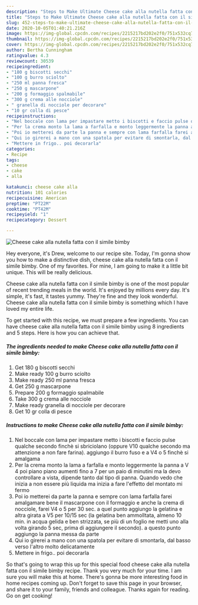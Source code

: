 ```yaml
---
description: "Steps to Make Ultimate Cheese cake alla nutella fatta con il simile bimby"
title: "Steps to Make Ultimate Cheese cake alla nutella fatta con il simile bimby"
slug: 452-steps-to-make-ultimate-cheese-cake-alla-nutella-fatta-con-il-simile-bimby
date: 2020-10-05T01:40:21.216Z
image: https://img-global.cpcdn.com/recipes/2215217bd202e2f0/751x532cq70/cheese-cake-alla-nutella-fatta-con-il-simile-bimby-recipe-main-photo.jpg
thumbnail: https://img-global.cpcdn.com/recipes/2215217bd202e2f0/751x532cq70/cheese-cake-alla-nutella-fatta-con-il-simile-bimby-recipe-main-photo.jpg
cover: https://img-global.cpcdn.com/recipes/2215217bd202e2f0/751x532cq70/cheese-cake-alla-nutella-fatta-con-il-simile-bimby-recipe-main-photo.jpg
author: Bertha Cunningham
ratingvalue: 4.3
reviewcount: 30539
recipeingredient:
- "180 g biscotti secchi"
- "100 g burro sciolto"
- "250 ml panna fresca"
- "250 g mascarpone"
- "200 g formaggio spalmabile"
- "300 g crema alle nocciole"
- " granella di nocciole per decorare"
- "10 gr colla di pesce"
recipeinstructions:
- "Nel boccale con lama per impastare metto i biscotti e faccio pulse qualche secondo finchè si sbriciolano (oppure V10 qualche secondo ma attenzione a non fare farina). aggiungo il burro fuso e a V4 o 5 finchè si amalgama"
- "Per la crema monto la lama a farfalla e monto leggermente la panna a V 4 poi piano piano aumenti fino a 7 per un paio di minutini ma la devo controllare a vista, dipende tanto dal tipo di panna. Quando vedo che inizia a non essere più liquida ma inizia a fare l&#39;effetto del montato mi fermo"
- "Poi io metterei da parte la panna e sempre con lama farfalla farei amalgamare bene il mascarpone con il formaggio e anche la crema di nocciole, farei V4 o 5 per 30 sec. a quel punto aggiungo la gelatina e altra girata a V5 per 10/15 sec (la gelatina ben ammolltata, almeno 10 min. in acqua gelida e ben strizzata, se più di un foglio ne metti uno alla volta girando 5 sec, prima di aggiungere il secondo). a questo punto aggiungo la panna messa da parte"
- "Qui io girerei a mano con una spatola per evitare di smontarla, dal basso verso l&#39;altro molto delicatamente"
- "Mettere in frigo.. poi decorarla"
categories:
- Recipe
tags:
- cheese
- cake
- alla

katakunci: cheese cake alla 
nutrition: 101 calories
recipecuisine: American
preptime: "PT22M"
cooktime: "PT42M"
recipeyield: "1"
recipecategory: Dessert

---
```



![Cheese cake alla nutella fatta con il simile bimby](https://img-global.cpcdn.com/recipes/2215217bd202e2f0/751x532cq70/cheese-cake-alla-nutella-fatta-con-il-simile-bimby-recipe-main-photo.jpg)

Hey everyone, it's Drew, welcome to our recipe site. Today, I'm gonna show you how to make a distinctive dish, cheese cake alla nutella fatta con il simile bimby. One of my favorites. For mine, I am going to make it a little bit unique. This will be really delicious.



Cheese cake alla nutella fatta con il simile bimby is one of the most popular of recent trending meals in the world. It's enjoyed by millions every day. It's simple, it's fast, it tastes yummy. They're fine and they look wonderful. Cheese cake alla nutella fatta con il simile bimby is something which I have loved my entire life.


To get started with this recipe, we must prepare a few ingredients. You can have cheese cake alla nutella fatta con il simile bimby using 8 ingredients and 5 steps. Here is how you can achieve that.

<!--inarticleads1-->

##### The ingredients needed to make Cheese cake alla nutella fatta con il simile bimby:

1. Get 180 g biscotti secchi
1. Make ready 100 g burro sciolto
1. Make ready 250 ml panna fresca
1. Get 250 g mascarpone
1. Prepare 200 g formaggio spalmabile
1. Take 300 g crema alle nocciole
1. Make ready  granella di nocciole per decorare
1. Get 10 gr colla di pesce




<!--inarticleads2-->

##### Instructions to make Cheese cake alla nutella fatta con il simile bimby:

1. Nel boccale con lama per impastare metto i biscotti e faccio pulse qualche secondo finchè si sbriciolano (oppure V10 qualche secondo ma attenzione a non fare farina). aggiungo il burro fuso e a V4 o 5 finchè si amalgama
1. Per la crema monto la lama a farfalla e monto leggermente la panna a V 4 poi piano piano aumenti fino a 7 per un paio di minutini ma la devo controllare a vista, dipende tanto dal tipo di panna. Quando vedo che inizia a non essere più liquida ma inizia a fare l&#39;effetto del montato mi fermo
1. Poi io metterei da parte la panna e sempre con lama farfalla farei amalgamare bene il mascarpone con il formaggio e anche la crema di nocciole, farei V4 o 5 per 30 sec. a quel punto aggiungo la gelatina e altra girata a V5 per 10/15 sec (la gelatina ben ammolltata, almeno 10 min. in acqua gelida e ben strizzata, se più di un foglio ne metti uno alla volta girando 5 sec, prima di aggiungere il secondo). a questo punto aggiungo la panna messa da parte
1. Qui io girerei a mano con una spatola per evitare di smontarla, dal basso verso l&#39;altro molto delicatamente
1. Mettere in frigo.. poi decorarla




So that's going to wrap this up for this special food cheese cake alla nutella fatta con il simile bimby recipe. Thank you very much for your time. I am sure you will make this at home. There's gonna be more interesting food in home recipes coming up. Don't forget to save this page in your browser, and share it to your family, friends and colleague. Thanks again for reading. Go on get cooking!
